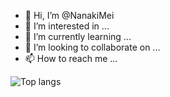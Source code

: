 - 👋 Hi, I’m @NanakiMei
- 👀 I’m interested in ...
- 🌱 I’m currently learning ...
- 💞️ I’m looking to collaborate on ...
- 📫 How to reach me ...

<!---
NanakiMei/NanakiMei is a ✨ special ✨ repository because its `README.md` (this file) appears on your GitHub profile.
You can click the Preview link to take a look at your changes.
--->

<img src="https://github-readme-stats.vercel.app/api/top-langs/?username=NanakiMei&langs_count=8&layout=compact&hide_title=true&hide_border=true" alt="Top langs" align="left">
